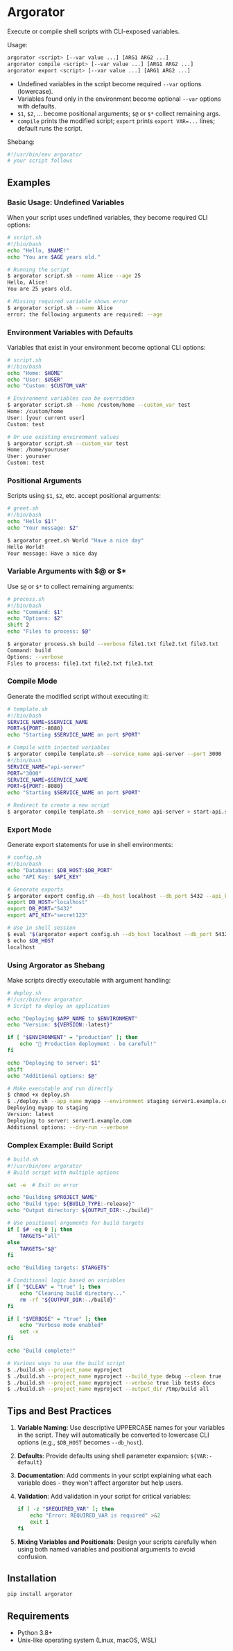 # Argorator

Execute or compile shell scripts with CLI-exposed variables.

Usage:

```bash
argorator <script> [--var value ...] [ARG1 ARG2 ...]
argorator compile <script> [--var value ...] [ARG1 ARG2 ...]
argorator export <script> [--var value ...] [ARG1 ARG2 ...]
```

- Undefined variables in the script become required `--var` options (lowercase).
- Variables found only in the environment become optional `--var` options with defaults.
- `$1`, `$2`, ... become positional arguments; `$@` or `$*` collect remaining args.
- `compile` prints the modified script; `export` prints `export VAR=...` lines; default runs the script.

Shebang:

```sh
#!/usr/bin/env argorator
# your script follows
```

## Examples

### Basic Usage: Undefined Variables

When your script uses undefined variables, they become required CLI options:

```bash
# script.sh
#!/bin/bash
echo "Hello, $NAME!"
echo "You are $AGE years old."
```

```bash
# Running the script
$ argorator script.sh --name Alice --age 25
Hello, Alice!
You are 25 years old.

# Missing required variable shows error
$ argorator script.sh --name Alice
error: the following arguments are required: --age
```

### Environment Variables with Defaults

Variables that exist in your environment become optional CLI options:

```bash
# script.sh
#!/bin/bash
echo "Home: $HOME"
echo "User: $USER"
echo "Custom: $CUSTOM_VAR"
```

```bash
# Environment variables can be overridden
$ argorator script.sh --home /custom/home --custom_var test
Home: /custom/home
User: [your current user]
Custom: test

# Or use existing environment values
$ argorator script.sh --custom_var test
Home: /home/youruser
User: youruser
Custom: test
```

### Positional Arguments

Scripts using `$1`, `$2`, etc. accept positional arguments:

```bash
# greet.sh
#!/bin/bash
echo "Hello $1!"
echo "Your message: $2"
```

```bash
$ argorator greet.sh World "Have a nice day"
Hello World!
Your message: Have a nice day
```

### Variable Arguments with $@ or $*

Use `$@` or `$*` to collect remaining arguments:

```bash
# process.sh
#!/bin/bash
echo "Command: $1"
echo "Options: $2"
shift 2
echo "Files to process: $@"
```

```bash
$ argorator process.sh build --verbose file1.txt file2.txt file3.txt
Command: build
Options: --verbose
Files to process: file1.txt file2.txt file3.txt
```

### Compile Mode

Generate the modified script without executing it:

```bash
# template.sh
#!/bin/bash
SERVICE_NAME=$SERVICE_NAME
PORT=${PORT:-8080}
echo "Starting $SERVICE_NAME on port $PORT"
```

```bash
# Compile with injected variables
$ argorator compile template.sh --service_name api-server --port 3000
#!/bin/bash
SERVICE_NAME="api-server"
PORT="3000"
SERVICE_NAME=$SERVICE_NAME
PORT=${PORT:-8080}
echo "Starting $SERVICE_NAME on port $PORT"

# Redirect to create a new script
$ argorator compile template.sh --service_name api-server > start-api.sh
```

### Export Mode

Generate export statements for use in shell environments:

```bash
# config.sh
#!/bin/bash
echo "Database: $DB_HOST:$DB_PORT"
echo "API Key: $API_KEY"
```

```bash
# Generate exports
$ argorator export config.sh --db_host localhost --db_port 5432 --api_key secret123
export DB_HOST="localhost"
export DB_PORT="5432"
export API_KEY="secret123"

# Use in shell session
$ eval "$(argorator export config.sh --db_host localhost --db_port 5432 --api_key secret123)"
$ echo $DB_HOST
localhost
```

### Using Argorator as Shebang

Make scripts directly executable with argument handling:

```bash
# deploy.sh
#!/usr/bin/env argorator
# Script to deploy an application

echo "Deploying $APP_NAME to $ENVIRONMENT"
echo "Version: ${VERSION:-latest}"

if [ "$ENVIRONMENT" = "production" ]; then
    echo "🚨 Production deployment - be careful!"
fi

echo "Deploying to server: $1"
shift
echo "Additional options: $@"
```

```bash
# Make executable and run directly
$ chmod +x deploy.sh
$ ./deploy.sh --app_name myapp --environment staging server1.example.com --dry-run --verbose
Deploying myapp to staging
Version: latest
Deploying to server: server1.example.com
Additional options: --dry-run --verbose
```

### Complex Example: Build Script

```bash
# build.sh
#!/usr/bin/env argorator
# Build script with multiple options

set -e  # Exit on error

echo "Building $PROJECT_NAME"
echo "Build type: ${BUILD_TYPE:-release}"
echo "Output directory: ${OUTPUT_DIR:-./build}"

# Use positional arguments for build targets
if [ $# -eq 0 ]; then
    TARGETS="all"
else
    TARGETS="$@"
fi

echo "Building targets: $TARGETS"

# Conditional logic based on variables
if [ "$CLEAN" = "true" ]; then
    echo "Cleaning build directory..."
    rm -rf "${OUTPUT_DIR:-./build}"
fi

if [ "$VERBOSE" = "true" ]; then
    echo "Verbose mode enabled"
    set -x
fi

echo "Build complete!"
```

```bash
# Various ways to use the build script
$ ./build.sh --project_name myproject
$ ./build.sh --project_name myproject --build_type debug --clean true
$ ./build.sh --project_name myproject --verbose true lib tests docs
$ ./build.sh --project_name myproject --output_dir /tmp/build all
```

## Tips and Best Practices

1. **Variable Naming**: Use descriptive UPPERCASE names for your variables in the script. They will automatically be converted to lowercase CLI options (e.g., `$DB_HOST` becomes `--db_host`).

2. **Defaults**: Provide defaults using shell parameter expansion: `${VAR:-default}`

3. **Documentation**: Add comments in your script explaining what each variable does - they won't affect argorator but help users.

4. **Validation**: Add validation in your script for critical variables:
   ```bash
   if [ -z "$REQUIRED_VAR" ]; then
       echo "Error: REQUIRED_VAR is required" >&2
       exit 1
   fi
   ```

5. **Mixing Variables and Positionals**: Design your scripts carefully when using both named variables and positional arguments to avoid confusion.

## Installation

```bash
pip install argorator
```

## Requirements

- Python 3.8+
- Unix-like operating system (Linux, macOS, WSL)
